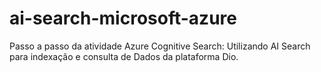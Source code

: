 # ai-search-microsoft-azure
Passo a passo da atividade Azure Cognitive Search: Utilizando AI Search para indexação e consulta de Dados da plataforma Dio.
